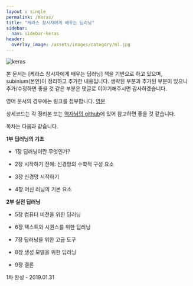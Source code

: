 ```yaml
---
layout : single
permalink: /Keras/
title: "케라스 창시자에게 배우는 딥러닝"
sidebar:
  nav: sidebar-keras
header:
  overlay_image: /assets/images/category/ml.jpg
---
```


![keras](https://tensorflowkorea.files.wordpress.com/2018/10/keras_dl_b.jpg?w=400)

본 문서는 [케라스 창시자에게 배우는 딥러닝] 책을 기반으로 하고 있으며, subinium(본인)이 정리하고 추가한 내용입니다. 생략된 부분과 추가된 부분이 있으니 추가/수정하면 좋을 것 같은 부분은 댓글로 이야기해주시면 감사하겠습니다.

영어 문서의 경우에는 링크를 첨부합니다. [영문](http://faculty.neu.edu.cn/yury/AAI/Textbook/Deep%20Learning%20with%20Python.pdf)

상세코드는 각 정리본 또는 [역자님의 github](https://github.com/rickiepark/deep-learning-with-python-notebooks)에 있어 참고하면 좋을 것 같습니다.

목차는 다음과 같습니다.

**1부 딥러닝의 기초**

- 1장 딥러닝이란 무엇인가?

- 2장 시작하기 전에: 신경망의 수학적 구성 요소

- 3장 신경망 시작하기

- 4장 머신 러닝의 기본 요소

**2부 실전 딥러닝**

- 5장 컴퓨터 비전을 위한 딥러닝

- 6장 텍스트와 시퀀스를 위한 딥러닝

- 7장 딥러닝을 위한 고급 도구

- 8장 생성 모델을 위한 딥러닝

- 9장 결론

1차 완성 - 2019.01.31
